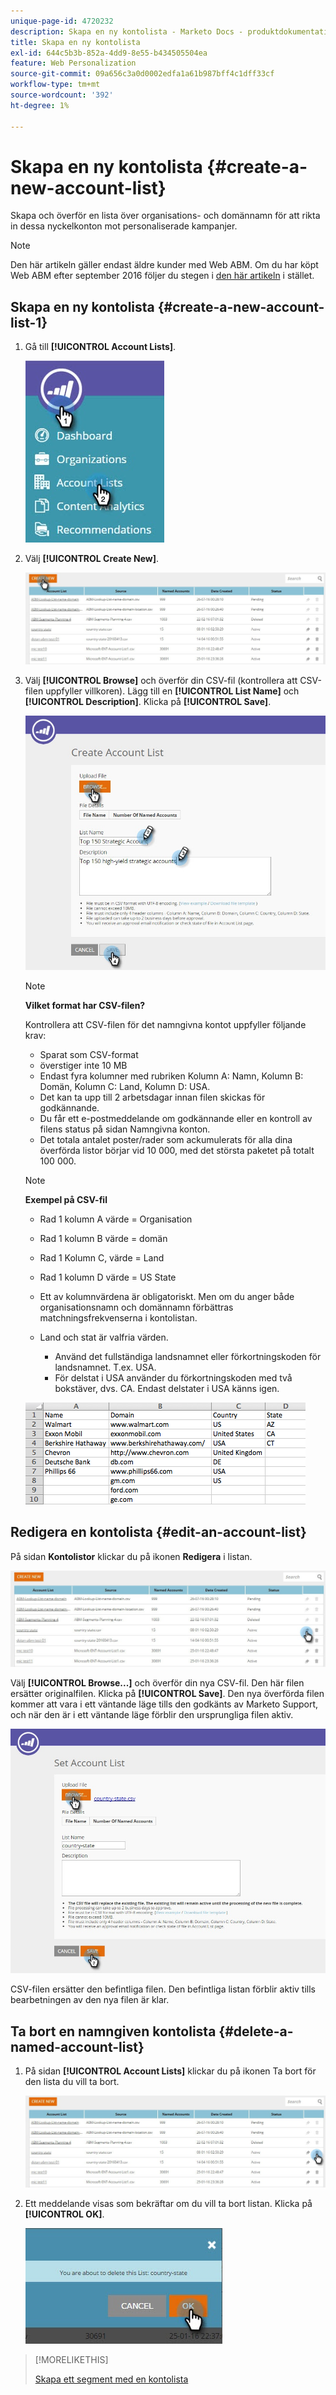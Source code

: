```yaml
---
unique-page-id: 4720232
description: Skapa en ny kontolista - Marketo Docs - produktdokumentation
title: Skapa en ny kontolista
exl-id: 644c5b3b-852a-4dd9-8e55-b434505504ea
feature: Web Personalization
source-git-commit: 09a656c3a0d0002edfa1a61b987bff4c1dff33cf
workflow-type: tm+mt
source-wordcount: '392'
ht-degree: 1%

---
```


# Skapa en ny kontolista {#create-a-new-account-list}

Skapa och överför en lista över organisations- och domännamn för att rikta in dessa nyckelkonton mot personaliserade kampanjer.

>[!NOTE]
>
>Den här artikeln gäller endast äldre kunder med Web ABM. Om du har köpt Web ABM efter september 2016 följer du stegen i [den här artikeln](https://docs.marketo.com/display/DOCS/Account+Lists#AccountLists-CreateaNewAccountList) i stället.

## Skapa en ny kontolista {#create-a-new-account-list-1}

1. Gå till **[!UICONTROL Account Lists]**.

   ![](assets/dropdown-account-lists-hand.jpg)

1. Välj **[!UICONTROL Create New]**.

   ![](assets/create-new-account-list-hand.jpg)

1. Välj **[!UICONTROL Browse]** och överför din CSV-fil (kontrollera att CSV-filen uppfyller villkoren). Lägg till en **[!UICONTROL List Name]** och **[!UICONTROL Description]**. Klicka på **[!UICONTROL Save]**.

   ![](assets/create-account-list-hands.jpg)

   >[!NOTE]
   >
   >**Vilket format har CSV-filen?**
   >
   >Kontrollera att CSV-filen för det namngivna kontot uppfyller följande krav:
   >
   >* Sparat som CSV-format
   >* överstiger inte 10 MB
   >* Endast fyra kolumner med rubriken Kolumn A: Namn, Kolumn B: Domän, Kolumn C: Land, Kolumn D: USA.
   >* Det kan ta upp till 2 arbetsdagar innan filen skickas för godkännande.
   >* Du får ett e-postmeddelande om godkännande eller en kontroll av filens status på sidan Namngivna konton.
   >* Det totala antalet poster/rader som ackumulerats för alla dina överförda listor börjar vid 10 000, med det största paketet på totalt 100 000.

   >[!NOTE]
   >
   >**Exempel på CSV-fil**
   >
   >* Rad 1 kolumn A värde = Organisation
   >* Rad 1 kolumn B värde = domän
   >* Rad 1 Kolumn C, värde = Land
   >* Rad 1 kolumn D värde = US State
   >* Ett av kolumnvärdena är obligatoriskt. Men om du anger både organisationsnamn och domännamn förbättras matchningsfrekvenserna i kontolistan.
   >* Land och stat är valfria värden.
   >
   >   * Använd det fullständiga landsnamnet eller förkortningskoden för landsnamnet. T.ex. USA.
   >   * För delstat i USA använder du förkortningskoden med två bokstäver, dvs. CA. Endast delstater i USA känns igen.
   >
   >![](assets/image2015-2-25-12-3a19-3a10.png)

## Redigera en kontolista {#edit-an-account-list}

På sidan **Kontolistor** klickar du på ikonen **Redigera** i listan.

![](assets/create-new-account-list-edit.jpg)

Välj **[!UICONTROL Browse...]** och överför din nya CSV-fil. Den här filen ersätter originalfilen. Klicka på **[!UICONTROL Save]**. Den nya överförda filen kommer att vara i ett väntande läge tills den godkänts av Marketo Support, och när den är i ett väntande läge förblir den ursprungliga filen aktiv.

![](assets/set-account-list-edit-hands.jpg)

CSV-filen ersätter den befintliga filen. Den befintliga listan förblir aktiv tills bearbetningen av den nya filen är klar.

## Ta bort en namngiven kontolista {#delete-a-named-account-list}

1. På sidan **[!UICONTROL Account Lists]** klickar du på ikonen Ta bort för den lista du vill ta bort.

   ![](assets/create-new-account-list-delete.jpg)

1. Ett meddelande visas som bekräftar om du vill ta bort listan. Klicka på **[!UICONTROL OK]**.

   ![](assets/delete-notification-hand.jpg)

>[!MORELIKETHIS]
>
>[Skapa ett segment med en kontolista](/help/marketo/product-docs/web-personalization/account-based-web-marketing/create-a-segment-using-an-account-list.md)
